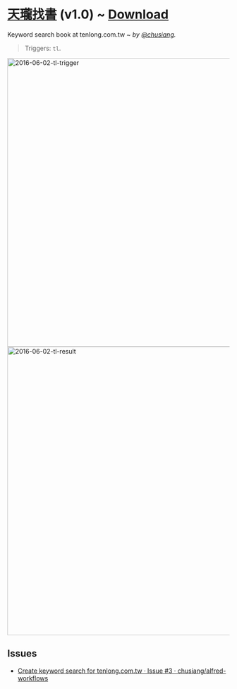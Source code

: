 # [天瓏找書](https://github.com/chusiang/alfred-workflows/tree/master/tlbc) (v1.0) ~ [Download](https://github.com/chusiang/alfred-workflows/blob/master/tlbc/tlbc.alfredworkflow?raw=true)

Keyword search book at tenlong.com.tw ~ *by [@chusiang](https://github.com/chusiang/).*

> Triggers: `tl`.

<img width="654" alt="2016-06-02-tl-trigger" src="https://cloud.githubusercontent.com/assets/219066/15734729/36dd6812-28c5-11e6-9057-257dbceee010.png">

<img width="654" alt="2016-06-02-tl-result" src="https://cloud.githubusercontent.com/assets/219066/15734728/36bc715c-28c5-11e6-80e2-6a62fc859b39.png">


## Issues

* [Create keyword search for tenlong.com.tw · Issue #3 · chusiang/alfred-workflows](https://github.com/chusiang/alfred-workflows/issues/3)
